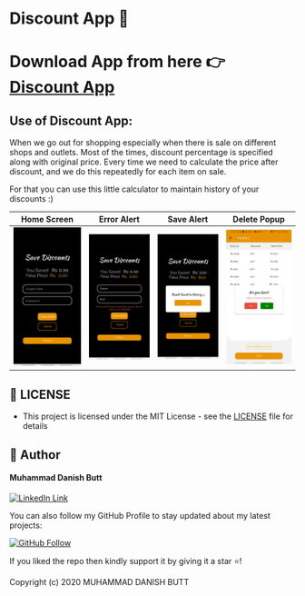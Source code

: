 ﻿# Discount App 📱
 # Download App from here 👉 [Discount App](https://drive.google.com/file/d/1dsZDE5ySQKILxMXRde6or1pnD1xalWKb/view?usp=sharing)
 ## Use of Discount App: 
When we go out for shopping especially when there is sale on different shops and outlets. Most of the times, discount percentage is specified along with original price. Every time we need to calculate the price after discount, and we do this repeatedly for each item on sale.

For that you can use this little calculator to maintain history of your discounts :)

Home Screen          | Error Alert    | Save Alert |  Delete Popup
:------------------------:|:------------------------:|:------------------------:|:------------------------:
<img height = "50%" src="https://github.com/indiedanish/Discount-App/blob/main/1%20(2).jpeg" /> | <img height = "50%" src="https://github.com/indiedanish/Discount-App/blob/main/2%20(2).jpeg" /> | <img height = "50%" src="https://github.com/indiedanish/Discount-App/blob/main/3%20(2).jpeg" /> | <img height = "50%" src="https://github.com/indiedanish/Discount-App/blob/main/4.jpeg" />

## 🔑 LICENSE
- This project is licensed under the MIT License - see the [LICENSE](https://github.com/indiedanish/Discount-App/blob/main/LICENSE) file for details

## 🧑 Author

#### Muhammad Danish Butt
[![LinkedIn Link](https://img.shields.io/badge/Connect-Danish-blue.svg?logo=linkedin&longCache=true&style=social&label=Connect
)](https://www.linkedin.com/in/indiedanish)

You can also follow my GitHub Profile to stay updated about my latest projects:

[![GitHub Follow](https://img.shields.io/badge/Connect-Danish-blue.svg?logo=Github&longCache=true&style=social&label=Follow)](https://github.com/indiedanish)

If you liked the repo then kindly support it by giving it a star ⭐!

Copyright (c) 2020 MUHAMMAD DANISH BUTT
